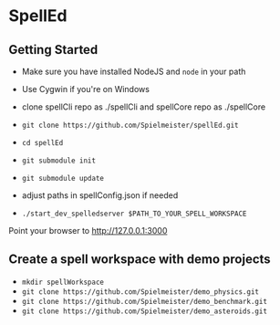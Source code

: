 # SpellEd

## Getting Started

* Make sure you have installed NodeJS and `node` in your path
* Use Cygwin if you're on Windows
* clone spellCli repo as ./spellCli and spellCore repo as ./spellCore

* `git clone https://github.com/Spielmeister/spellEd.git`
* `cd spellEd`
* `git submodule init`
* `git submodule update`
* adjust paths in spellConfig.json if needed
* `./start_dev_spelledserver $PATH_TO_YOUR_SPELL_WORKSPACE`

Point your browser to http://127.0.0.1:3000

## Create a spell workspace with demo projects

* `mkdir spellWorkspace`
*  `git clone https://github.com/Spielmeister/demo_physics.git`
*  `git clone https://github.com/Spielmeister/demo_benchmark.git`
*  `git clone https://github.com/Spielmeister/demo_asteroids.git`
